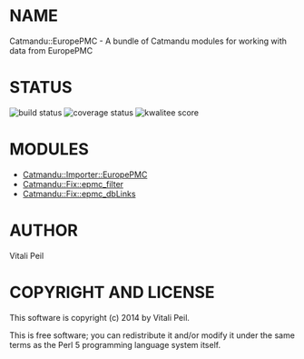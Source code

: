 # NAME

Catmandu::EuropePMC - A bundle of Catmandu modules for working with data from EuropePMC

# STATUS

<p>
<img src="https://travis-ci.org/LibreCat/Catmandu-EuropePMC.svg?branch=master" alt="build status" />
<img src="https://coveralls.io/repos/LibreCat/Catmandu-EuropePMC/badge.png?branch=master" alt="coverage status" />
<img src="http://cpants.cpanauthors.org/dist/Catmandu-EuropePMC.png" alt="kwalitee score" />
</p>

# MODULES

- [Catmandu::Importer::EuropePMC](https://metacpan.org/pod/Catmandu::Importer::EuropePMC)
- [Catmandu::Fix::epmc_filter](https://metacpan.org/pod/Catmandu::Fix::epmc_filter)
- [Catmandu::Fix::epmc_dbLinks](https://metacpan.org/pod/Catmandu::Fix::epmc_dbLinks)

# AUTHOR

Vitali Peil

# COPYRIGHT AND LICENSE

This software is copyright (c) 2014 by Vitali Peil.

This is free software; you can redistribute it and/or modify it under the same terms as the Perl 5 programming language system itself.
